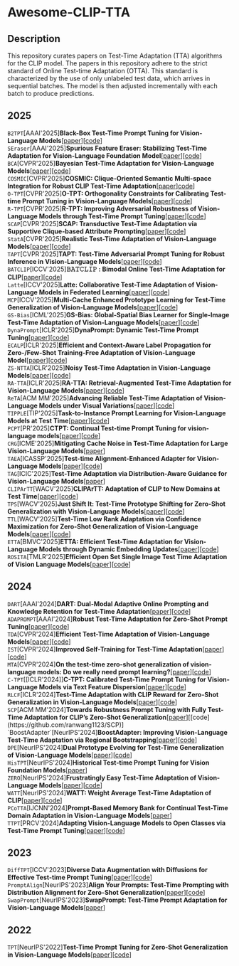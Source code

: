 # Awesome-CLIP-TTA
## Description
This repository curates papers on Test-Time Adaptation (TTA) algorithms for the CLIP model. The papers in this repository adhere to the strict standard of Online Test-time Adaptation (OTTA). This standard is characterized by the use of only unlabeled test data, which arrives in sequential batches. The model is then adjusted incrementally with each batch to produce predictions.
## 2025
`B2TPT`[AAAI'2025]**Black-Box Test-Time Prompt Tuning for Vision-Language Models**[[paper](https://ojs.aaai.org/index.php/AAAI/article/view/32652)][[code](https://github.com/MFAaaaaaa/B2TPT)]   
`SEraser`[AAAI'2025]**Spurious Feature Eraser: Stabilizing Test-Time Adaptation for Vision-Language Foundation Model**[[paper](https://ojs.aaai.org/index.php/AAAI/article/view/34124)][[code](https://github.com/MaHuanAAA/SEraser)]   
`BCA`[CVPR'2025]**Bayesian Test-Time Adaptation for Vision-Language Models**[[paper](https://openaccess.thecvf.com/content/CVPR2025/papers/Zhou_Bayesian_Test-Time_Adaptation_for_Vision-Language_Models_CVPR_2025_paper.pdf)][[code](https://github.com/cuishuang99/BayesTTA)]    
`COSMIC`[CVPR'2025]**COSMIC: Clique-Oriented Semantic Multi-space Integration for Robust CLIP Test-Time Adaptation**[[paper](https://openaccess.thecvf.com/content/CVPR2025/papers/Huang_COSMIC_Clique-Oriented_Semantic_Multi-space_Integration_for_Robust_CLIP_Test-Time_Adaptation_CVPR_2025_paper.pdf)][code](https://github.com/hf618/COSMIC)]  
`O-TPT`[CVPR'2025]**O-TPT: Orthogonality Constraints for Calibrating Test-time Prompt Tuning in Vision-Language Models**[[paper](https://openaccess.thecvf.com/content/CVPR2025/papers/Sharifdeen_O-TPT_Orthogonality_Constraints_for_Calibrating_Test-time_Prompt_Tuning_in_Vision-Language_CVPR_2025_paper.pdf)][[code](https://github.com/ashshaksharifdeen/O-TPT)]   
`R-TPT`[CVPR'2025]**R-TPT: Improving Adversarial Robustness of Vision-Language Models through Test-Time Prompt Tuning**[[paper](https://openaccess.thecvf.com/content/CVPR2025/papers/Sheng_R-TPT_Improving_Adversarial_Robustness_of_Vision-Language_Models_through_Test-Time_Prompt_CVPR_2025_paper.pdf)][[code](https://github.com/TomSheng21/R-TPT)]   
`SCAP`[CVPR'2025]**SCAP: Transductive Test-Time Adaptation via Supportive Clique-based Attribute Prompting**[[paper](https://openaccess.thecvf.com/content/CVPR2025/papers/Zhang_SCAP_Transductive_Test-Time_Adaptation_via_Supportive_Clique-based_Attribute_Prompting_CVPR_2025_paper.pdf)][[code](https://github.com/zhoujiahuan1991/CVPR2025-SCAP)]   
`StatA`[CVPR'2025]**Realistic Test-Time Adaptation of Vision-Language Models**[[paper](https://openaccess.thecvf.com/content/CVPR2025/papers/Zanella_Realistic_Test-Time_Adaptation_of_Vision-Language_Models_CVPR_2025_paper.pdf)][[code](https://github.com/MaxZanella/StatA)]    
`TAPT`[CVPR'2025]**TAPT: Test-Time Adversarial Prompt Tuning for Robust Inference in Vision-Language Models**[[paper](https://openaccess.thecvf.com/content/CVPR2025/papers/Wang_TAPT_Test-Time_Adversarial_Prompt_Tuning_for_Robust_Inference_in_Vision-Language_CVPR_2025_paper.pdf)][[code](https://github.com/xinwong/TAPT)]  
`BATCLIP`[ICCV'2025]**𝙱𝙰𝚃𝙲𝙻𝙸𝙿 : Bimodal Online Test-Time Adaptation for CLIP**[[paper](https://arxiv.org/pdf/2412.02837)][[code](https://github.com/sarthaxxxxx/BATCLIP)]   
`Latte`[ICCV'2025]**Latte: Collaborative Test-Time Adaptation of Vision-Language Models in Federated Learning**[[paper](https://arxiv.org/pdf/2507.21494)][[code](https://github.com/baowenxuan/Latte)]   
`MCP`[ICCV'2025]**Multi-Cache Enhanced Prototype Learning for Test-Time Generalization of Vision-Language Models**[[paper](https://arxiv.org/pdf/2508.01225)][[code](https://zhaihaotian.github.io/MCP-ICCV25/)]   
`GS-Bias`[ICML'2025]**GS-Bias: Global-Spatial Bias Learner for Single-Image Test-Time Adaptation of Vision-Language Models**[[paper](https://openreview.net/pdf?id=gdE3HbHkIL)][[code](https://github.com/hzhxmu/GS-Bias)]   
`DynaPrompt`[ICLR'2025]**DynaPrompt: Dynamic Test-Time Prompt Tuning**[[paper](https://openreview.net/pdf?id=EFZEdHB3Mp)][[code](https://github.com/zzzx1224/DynaPrompt)]   
`ECALP`[ICLR'2025]**Efficient and Context-Aware Label Propagation for Zero-/Few-Shot Training-Free Adaptation of Vision-Language Model**[[paper](https://openreview.net/pdf?id=D10yarGQNk)][[code](https://github.com/Yushu-Li/ECALP)]   
`ZS-NTTA`[ICLR'2025]**Noisy Test-Time Adaptation in Vision-Language Models**[[paper](https://openreview.net/pdf?id=iylpeTI0Ql)][[code](https://github.com/tmlr-group/ZS-NTTA)]   
`RA-TTA`[ICLR'2025]**RA-TTA: Retrieval-Augmented Test-Time Adaptation for Vision-Language Models**[[paper](https://openreview.net/pdf/86d3293ab2d788dc7a7a4cd22a101eba7e501237.pdf)][[code](https://github.com/kaist-dmlab/RA-TTA)]   
`ReTA`[ACM MM'2025]**Advancing Reliable Test-Time Adaptation of Vision-Language Models under Visual Variations**[[paper](https://arxiv.org/pdf/2507.09500)][[code](https://github.com/Evelyn1ywliang/ReTA)]   
`TIPPLE`[TIP'2025]**Task-to-Instance Prompt Learning for Vision-Language Models at Test Time**[[paper](https://ieeexplore.ieee.org/document/10925517)][[code](https://github.com/zhiheLu/TIPPLE)]  
`PCPT`[PR'2025]**CTPT: Continual Test-time Prompt Tuning for vision-language models**[[paper](https://www.sciencedirect.com/science/article/pii/S0031320324010513)][[code](https://github.com/fanwang826/PCPT)]   
`CRG`[ICME'2025]**Mitigating Cache Noise in Test-Time Adaptation for Large Vision-Language Models**[[paper](https://arxiv.org/pdf/2503.18334)]  
`TAEA`[ICASSP'2025]**Test-time Alignment-Enhanced Adapter for Vision-Language Models**[[paper](https://ieeexplore.ieee.org/document/10888937)][[code](https://github.com/BaoshunWq/clip_TAEA)]   
`TAG`[ICIC'2025]**Test-Time Adaptation via Distribution-Aware Guidance for Vision-Language Models**[[paper](https://link.springer.com/chapter/10.1007/978-981-96-9863-9_19)]   
`CLIPArTT`[WACV'2025]**CLIPArTT: Adaptation of CLIP to New Domains at Test Time**[[paper](https://openaccess.thecvf.com/content/WACV2025/papers/Hakim_CLIPArTT_Adaptation_of_CLIP_to_New_Domains_at_Test_Time_WACV_2025_paper.pdf)][[code](https://github.com/dosowiechi/CLIPArTT)]   
`TPS`[WACV'2025]**Just Shift It: Test-Time Prototype Shifting for Zero-Shot Generalization with Vision-Language Models**[[paper](https://openaccess.thecvf.com/content/WACV2025/papers/Sui_Just_Shift_It_Test-Time_Prototype_Shifting_for_Zero-Shot_Generalization_with_WACV_2025_paper.pdf)][[code](https://github.com/elaine-sui/TPS)]   
`TTL`[WACV'2025]**Test-Time Low Rank Adaptation via Confidence Maximization for Zero-Shot Generalization of Vision-Language Models**[[paper](https://openaccess.thecvf.com/content/WACV2025/papers/Imam_Test-Time_Low_Rank_Adaptation_via_Confidence_Maximization_for_Zero-Shot_Generalization_WACV_2025_paper.pdf)][[code](https://github.com/Razaimam45/TTL-Test-Time-Low-Rank-Adaptation)]   
`ETTA`[BMVC'2025]**ETTA: Efficient Test-Time Adaptation for Vision-Language Models through Dynamic Embedding Updates**[[paper](https://arxiv.org/pdf/2508.05898)][[code](https://github.com/hamidreza-dastmalchi/ETTA)]   
`ROSITA`[TMLR'2025]**Efficient Open Set Single Image Test Time Adaptation of Vision Language Models**[[paper](https://arxiv.org/pdf/2406.00481)][[code](https://github.com/manogna-s/ROSITA)]
## 2024
`DART`[AAAI'2024]**DART: Dual-Modal Adaptive Online Prompting and Knowledge Retention for Test-Time Adaptation**[[paper](https://ojs.aaai.org/index.php/AAAI/article/view/29320)][[code](https://github.com/zhoujiahuan1991/AAAI2024-DART)]   
`ADAPROMPT`[AAAI'2024]**Robust Test-Time Adaptation for Zero-Shot Prompt Tuning**[[paper](https://ojs.aaai.org/index.php/AAAI/article/view/29611)][[code](https://github.com/zhangdingchu/Adaprompt)]  
`TDA`[CVPR'2024]**Efficient Test-Time Adaptation of Vision-Language Models**[[paper](https://openaccess.thecvf.com/content/CVPR2024/papers/Karmanov_Efficient_Test-Time_Adaptation_of_Vision-Language_Models_CVPR_2024_paper.pdf)][[code](https://github.com/kdiAAA/TDA)]  
`IST`[CVPR'2024]**Improved Self-Training for Test-Time Adaptation**[[paper](https://openaccess.thecvf.com/content/CVPR2024/papers/Ma_Improved_Self-Training_for_Test-Time_Adaptation_CVPR_2024_paper.pdf)][[code](https://github.com/JingInAI/IST4TTA)]  
`MTA`[CVPR'2024]**On the test-time zero-shot generalization of vision-language models: Do we really need prompt learning?**[[paper](https://openaccess.thecvf.com/content/CVPR2024/papers/Zanella_On_the_Test-Time_Zero-Shot_Generalization_of_Vision-Language_Models_Do_We_CVPR_2024_paper.pdf)][[code](https://github.com/MaxZanella/MTA)]  
`C-TPT`[[ICLR'2024]]**C-TPT: Calibrated Test-Time Prompt Tuning for Vision-Language Models via Text Feature Dispersion**[[paper](https://openreview.net/pdf?id=jzzEHTBFOT)][[code](https://github.com/hee-suk-yoon/C-TPT)]  
`RLCF`[ICLR'2024]**Test-Time Adaptation with CLIP Reward for Zero-Shot Generalization in Vision-Language Models**[[paper](https://proceedings.iclr.cc/paper_files/paper/2024/file/0faa4bc5f522076947a030273629d4fe-Paper-Conference.pdf)][[code](https://github.com/mzhaoshuai/RLCF)]  
`SCP`[ACM MM'2024]**Towards Robustness Prompt Tuning with Fully Test-Time Adaptation for CLIP’s Zero-Shot Generalization**[[paper]([https://openreview.net/pdf?id=BVFAVis7ui](https://dl.acm.org/doi/pdf/10.1145/3664647.3681213))][[code](https://github.com/ranwang1123/SCP)]  
`BoostAdapter`[NeurIPS'2024]**BoostAdapter: Improving Vision-Language Test-Time Adaptation via Regional Bootstrapping**[[paper](https://proceedings.neurips.cc/paper_files/paper/2024/file/7d60bfd8458b67acbbaf18b892338d00-Paper-Conference.pdf)][[code](https://github.com/taolinzhang/BoostAdapter)]   
`DPE`[NeurIPS'2024]**Dual Prototype Evolving for Test-Time Generalization of Vision-Language Models**[[paper](https://proceedings.neurips.cc/paper_files/paper/2024/file/38b787fc530d0b31825827e2cc306656-Paper-Conference.pdf)][[code](https://github.com/zhangce01/dpe-clip)]   
`HisTPT`[NeurIPS'2024]**Historical Test-time Prompt Tuning for Vision Foundation Models**[[paper](https://proceedings.neurips.cc/paper_files/paper/2024/file/178ae4ba29022eb7bf509c2e27bc8ab8-Paper-Conference.pdf)]   
`ZERO`[NeurIPS'2024]**Frustratingly Easy Test-Time Adaptation of Vision-Language Models**[[paper](https://proceedings.neurips.cc/paper_files/paper/2024/file/e92cb6f981a2cacb2a710ecaa0d7b141-Paper-Conference.pdf)][[code](https://github.com/FarinaMatteo/zero)]  
`WATT`[NeurIPS'2024]**WATT: Weight Average Test-Time Adaptation of CLIP**[[paper](https://proceedings.neurips.cc/paper_files/paper/2024/file/55d16334943f8728073e17139e5baa3d-Paper-Conference.pdf)][[code](https://github.com/Mehrdad-Noori/WATT)]   
`PCoTTA`[IJCNN'2024]**Prompt-Based Memory Bank for Continual Test-Time Domain Adaptation in Vision-Language Models**[[paper](https://ieeexplore.ieee.org/document/10650069)]   
`TTPT`[PRCV'2024]**Adapting Vision-Language Models to Open Classes via Test-Time Prompt Tuning**[[paper](https://link.springer.com/chapter/10.1007/978-981-97-8620-6_30)][[code](https://github.com/gaozhengqing/TTPT)]
## 2023
`DiffTPT`[ICCV'2023]**Diverse Data Augmentation with Diffusions for Effective Test-time Prompt Tuning**[[paper](https://openaccess.thecvf.com/content/ICCV2023/papers/Feng_Diverse_Data_Augmentation_with_Diffusions_for_Effective_Test-time_Prompt_Tuning_ICCV_2023_paper.pdf)][[code](https://github.com/chunmeifeng/DiffTPT)]   
`PromptAlign`[NeurIPS'2023]**Align Your Prompts: Test-Time Prompting with Distribution Alignment for Zero-Shot Generalization**[[paper](https://proceedings.neurips.cc/paper_files/paper/2023/file/fe8debfd5a36ada52e038c8b2078b2ce-Paper-Conference.pdf)][[code](https://github.com/jameelhassan/PromptAlign)]    
`SwapPrompt`[NeurIPS'2023]**SwapPrompt: Test-Time Prompt Adaptation for Vision-Language Models**[[paper](https://proceedings.neurips.cc/paper_files/paper/2023/file/cdd0640218a27e9e2c0e52e324e25db0-Paper-Conference.pdf)]
## 2022
`TPT`[NeurIPS'2022]**Test-Time Prompt Tuning for Zero-Shot Generalization in Vision-Language Models**[[paper](https://openreview.net/pdf?id=e8PVEkSa4Fq)][[code](https://github.com/azshue/TPT)]
